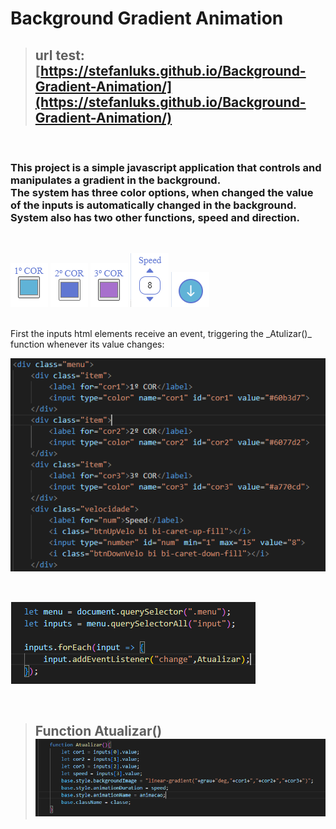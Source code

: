 # Background Gradient Animation

> ## **url test:** [https://stefanluks.github.io/Background-Gradient-Animation/](https://stefanluks.github.io/Background-Gradient-Animation/)

<br>

### This project is a simple javascript application that controls and manipulates a gradient in the background. <br> The system has three color options, when changed the value of the inputs is automatically changed in the background. <br> System also has two other functions, speed and direction.

<br>

![first color](./imagens/1cor.png)
![second color](./imagens/2cor.png)
![third color](./imagens/3cor.png)
![velocity](./imagens/speed.png)
![direction](./imagens/direcao.png)

<br>
First the inputs html elements receive an event, triggering the _Atulizar()_ function whenever its value changes:
<br>

![inputs html](./imagens/inputs_html.png)

<br>

![inputs js](./imagens/inputs_js.png)

<br>

> ## Function Atualizar() <br> ![function atualizar](./imagens/function%20atualizar.png)

